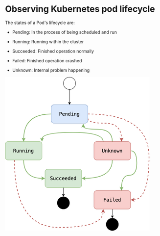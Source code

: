 # Observing Kubernetes pod lifecycle

The states of a Pod's lifecycle are:

- Pending: In the process of being scheduled and run

- Running: Running within the cluster

- Succeeded: Finished operation normally

- Failed: Finished operation crashed

- Unknown: Internal problem happening

![img](pod-lifecycle.png)

<script src="//katacoda.com/embed.js"></script>

<div id="katacoda-pod-lifecycle"
    data-katacoda-id="ptux/courses/kubernetes/pod-lifecycle"
    data-katacoda-color="004d7f"
    style="height: 600px; padding-top: 20px;">
</div>
